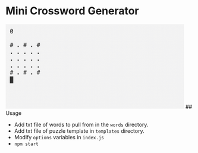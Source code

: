 # Mini Crossword Generator
<img src="https://github.com/the-pudding/crossword-generator/raw/master/demo.gif" width="480" alt="output"/>
## Usage

- Add txt file of words to pull from in the `words` directory.
- Add txt file of puzzle template in `templates` directory.
- Modify `options` variables in `index.js`
- `npm start`
